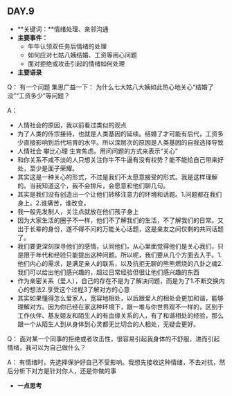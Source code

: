 ## DAY.9
+ **关键词：**情绪处理、亲邻沟通
+ **主要事件：**
    + 牛牛认领双任务后情绪的处理
    + 如何应对七姑八姨结婚、工资等闹心问题
    + 面对拒绝或攻击引起的情绪如何处理
+ **主要语录**

Q：
有一个问题 集思广益一下：
为什么七大姑八大姨如此热心地关心“结婚了没”“工资多少”等问题？

A：
- 人情社会的原因，我以前看过类似的观点
- 为了人类的传宗接待，也就是人类基因的延续。结婚了才可能有后代，工资多少直接影响到后代培育的水平。所以深层次的原因是人类基因的自我选择导致
- 人情社会 攀比心理 生育焦虑。用问问题的方式来表示“关心”
- 和你关系不咸不淡的人只想关注你牛不牛逼有没有权势？能不能给自己带来好处，至少是面子荣耀。
- 其实这是一种关心的形式，不过是我们不太愿意接受的形式。我是这样理解的。当我知道这个，我不会排斥，会愿意和他们聊几句。
- 其实是我们没有创造出一个让他们转移注意力的环境和话题。1.问题都在我们身上。2.谁痛苦，谁改变。
- 我一般先发制人，关注点就放在他们孩子身上
- 因为大家生活的圈子不一样，他们不了解我们的生活，不了解我们的日常。又出于长辈的身份，遂不得不问的万能关心话题，这是亲友之间仅剩的共同话题了。
- 我们要更深刻探寻他们的感情，认同他们，从心里面觉得他们是关心我们，只是限于年代和经验只能提出这种问题。所以呢，我们要从几个方面去入手。1.他们内心的需求，是满足亲人的联系，以及抗拒无聊的熊熊燃烧的八卦之魂2.我们可以给出他们感兴趣的，超过日常经验但很让他们感兴趣的东西
- 作为亲密关系（爱人），自己的存在不是为了解决问题，而是为了1.不断交换内心的想法2.享受这个过程3了解对方的心意
- 其实如果懂得怎么爱家人，宽容地相处，以后跟爱人的相处会更加和谐，能够理解对方。因为你已经在家这种环境下，跟一堆与你世界观不一样的，区别于工作伙伴、基友姬友和陌生人的有血缘关系的人，有了和谐相处的经验，那么跟一个从陌生人到从身体到心灵都无比切合的人相处，无疑会更好。

Q：
面对某一个同事的拒绝或者攻击性，很容易引起我身体的不舒服，进而引起情绪，我可以为自己做什么？

A：
有情绪时，先选择保护好自己不受影响。我想先接收这种情绪，不去对抗，然后分析下对方是针对你人，还是你做的事

+ **一点思考**

